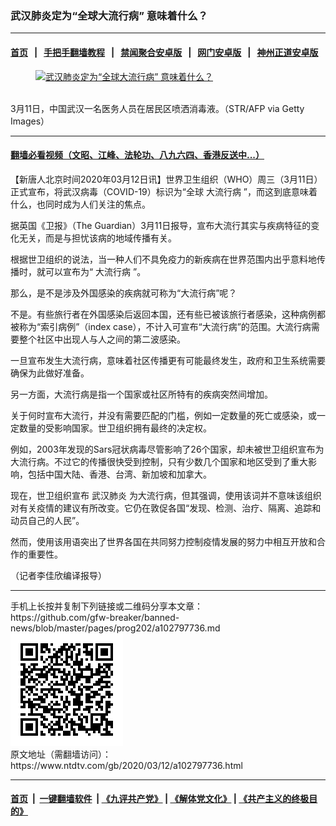 ### 武汉肺炎定为“全球大流行病” 意味着什么？
------------------------

#### [首页](https://github.com/gfw-breaker/banned-news/blob/master/README.md) &nbsp;&nbsp;|&nbsp;&nbsp; [手把手翻墙教程](https://github.com/gfw-breaker/guides/wiki) &nbsp;&nbsp;|&nbsp;&nbsp; [禁闻聚合安卓版](https://github.com/gfw-breaker/bn-android) &nbsp;&nbsp;|&nbsp;&nbsp; [网门安卓版](https://github.com/oGate2/oGate) &nbsp;&nbsp;|&nbsp;&nbsp; [神州正道安卓版](https://github.com/SzzdOgate/update) 



<div><div class="featured_image">
 <a href="https://i.ntdtv.com/assets/uploads/2020/03/75c6e16c5892319c08b81b54a9c45b6e.jpg" target="_blank">
  <figure>
   <img alt="武汉肺炎定为“全球大流行病” 意味着什么？" src="https://i.ntdtv.com/assets/uploads/2020/03/75c6e16c5892319c08b81b54a9c45b6e-800x450.jpg"/>
  </figure><br/>
 </a>
 <span class="caption">
  3月11日，中国武汉一名医务人员在居民区喷洒消毒液。（STR/AFP via Getty Images）
 </span>
</div>
</div><hr/>

#### [翻墙必看视频（文昭、江峰、法轮功、八九六四、香港反送中...）](https://github.com/gfw-breaker/banned-news/blob/master/pages/link3.md)

<div><div class="post_content" itemprop="articleBody">
 <p>
  【新唐人北京时间2020年03月12日讯】世界卫生组织（WHO）周三（3月11日）正式宣布，将武汉病毒（COVID-19）标识为“全球
  <ok href="https://www.ntdtv.com/gb/大流行病.htm">
   大流行病
  </ok>
  ”，而这到底意味着什么，也同时成为人们关注的焦点。
 </p>
 <p>
  据英国《卫报》（The Guardian）3月11日报导，宣布大流行其实与疾病特征的变化无关，而是与担忧该病的地域传播有关。
 </p>
 <p>
  根据世卫组织的说法，当一种人们不具免疫力的新疾病在世界范围内出乎意料地传播时，就可以宣布为“
  <ok href="https://www.ntdtv.com/gb/大流行病.htm">
   大流行病
  </ok>
  ”。
 </p>
 <p>
  那么，是不是涉及外国感染的疾病就可称为“大流行病”呢？
 </p>
 <p>
  不是。有些旅行者在外国感染后返回本国，还有些已被该旅行者感染，这种病例都被称为“索引病例”（index case），不计入可宣布“大流行病”的范围。大流行病需要整个社区中出现人与人之间的第二波感染。
 </p>
 <p>
  一旦宣布发生大流行病，意味着社区传播更有可能最终发生，政府和卫生系统需要确保为此做好准备。
 </p>
 <p>
  另一方面，大流行病是指一个国家或社区所特有的疾病突然间增加。
 </p>
 <p>
  关于何时宣布大流行，并没有需要匹配的门槛，例如一定数量的死亡或感染，或一定数量的受影响国家。世卫组织拥有最终的决定权。
 </p>
 <p>
  例如，2003年发现的Sars冠状病毒尽管影响了26个国家，却未被世卫组织宣布为大流行病。不过它的传播很快受到控制，只有少数几个国家和地区受到了重大影响，包括中国大陆、香港、台湾、新加坡和加拿大。
 </p>
 <p>
  现在，世卫组织宣布
  <ok href="https://www.ntdtv.com/gb/武汉肺炎.htm">
   武汉肺炎
  </ok>
  为大流行病，但其强调，使用该词并不意味该组织对有关疫情的建议有所改变。它仍在敦促各国“发现、检测、治疗、隔离、追踪和动员自己的人民”。
 </p>
 <p>
  然而，使用该用语突出了世界各国在共同努力控制疫情发展的努力中相互开放和合作的重要性。
 </p>
 <p>
  （记者李佳欣编译报导）
 </p>
 <div class="single_ad">
 </div>
</div>
</div>
<hr/>
手机上长按并复制下列链接或二维码分享本文章：<br/>
https://github.com/gfw-breaker/banned-news/blob/master/pages/prog202/a102797736.md <br/>
<a href='https://github.com/gfw-breaker/banned-news/blob/master/pages/prog202/a102797736.md'><img src='https://github.com/gfw-breaker/banned-news/blob/master/pages/prog202/a102797736.md.png'/></a> <br/>
原文地址（需翻墙访问）：https://www.ntdtv.com/gb/2020/03/12/a102797736.html


------------------------
#### [首页](https://github.com/gfw-breaker/banned-news/blob/master/README.md) &nbsp;|&nbsp; [一键翻墙软件](https://github.com/gfw-breaker/nogfw/blob/master/README.md) &nbsp;| [《九评共产党》](https://github.com/gfw-breaker/9ping.md/blob/master/README.md#九评之一评共产党是什么) | [《解体党文化》](https://github.com/gfw-breaker/jtdwh.md/blob/master/README.md) | [《共产主义的终极目的》](https://github.com/gfw-breaker/gczydzjmd.md/blob/master/README.md)


<img src='http://gfw-breaker.win/banned-news/pages/prog202/a102797736.md' width='0px' height='0px'/>